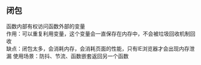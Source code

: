 ## 闭包
函数内部有权访问函数外部的变量  
作用：可以重复利用变量，这个变量会一直保存在内存中，不会被垃圾回收机制回收  
缺点：闭包太多，会消耗内存，会消耗页面的性能，只有IE浏览器才会出现内存泄漏
使用场景：防抖、节流、函数嵌套返回另一个函数
